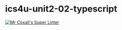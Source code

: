 # ics4u-unit2-02-typescript
[![Mr Coxall's Super Linter](https://github.com/Yiyun-Qin/ics4u-unit2-02-typescript/workflows/Mr%20Coxall's%20Super%20Linter/badge.svg)](https://github.com/Yiyun-Qin/ics4u-unit2-02-typescript/actions/)
